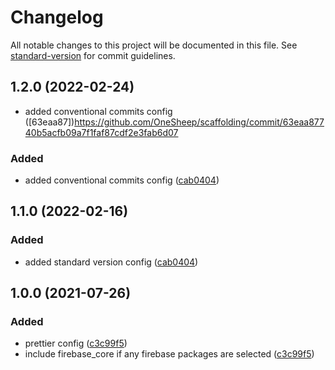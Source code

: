 # Changelog

All notable changes to this project will be documented in this file. See
[standard-version](https://github.com/conventional-changelog/standard-version) for commit
guidelines.

## 1.2.0 (2022-02-24)

- added conventional commits config
  ([63eaa87])https://github.com/OneSheep/scaffolding/commit/63eaa87740b5acfb09a7f1faf87cdf2e3fab6d07

### Added

- added conventional commits config
  ([cab0404](https://github.com/OneSheep/scaffolding/commit/cab0404e0d1c872a7dac7e60ac2ed801b653458a))

## 1.1.0 (2022-02-16)

### Added

- added standard version config
  ([cab0404](https://github.com/OneSheep/scaffolding/commit/cab0404e0d1c872a7dac7e60ac2ed801b653458a))

## 1.0.0 (2021-07-26)

### Added

- prettier config
  ([c3c99f5](https://github.com/OneSheep/scaffolding/commit/c3c99f5e857e3c314b179011636f1fc7db95c77a))
- include firebase_core if any firebase packages are selected
  ([c3c99f5](https://github.com/OneSheep/scaffolding/commit/c3c99f5e857e3c314b179011636f1fc7db95c77a))
